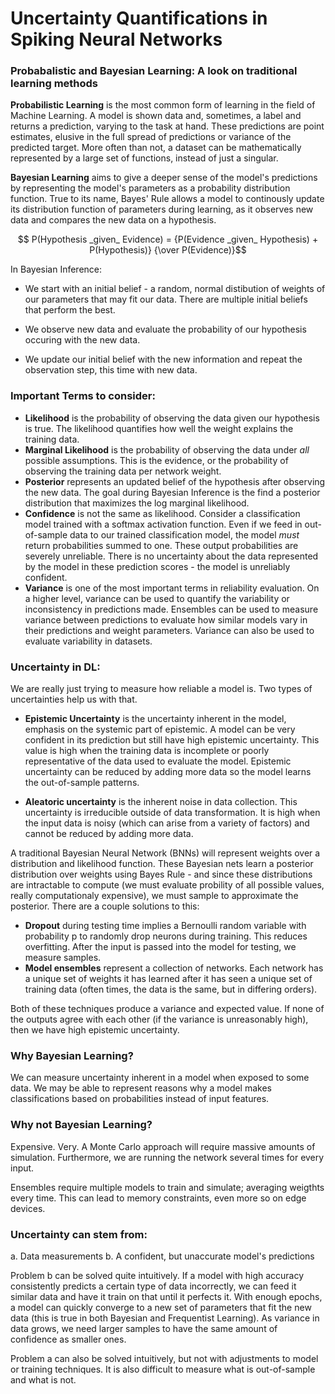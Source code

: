 # Uncertainty Quantifications in Spiking Neural Networks 


### Probabalistic and Bayesian Learning: A look on traditional learning methods
**Probabilistic Learning** is the most common form of learning in the field of Machine Learning. A model is shown data and, sometimes, a label and returns a prediction, varying to the task at hand. These predictions are point estimates, elusive in the full spread of predictions or variance of the predicted target. More often than not, a dataset can be mathematically represented by a large set of functions, instead of just a singular.

**Bayesian Learning** aims to give a deeper sense of the model's predictions by representing the model's parameters as a probability distribution function. True to its name, Bayes' Rule allows a model to continously update its distribution function of parameters during learning, as it observes new data and compares the new data on a hypothesis. 

$$ P(Hypothesis _given_ Evidence) =  {P(Evidence _given_ Hypothesis) + P(Hypothesis)} {\over P(Evidence)}$$

In Bayesian Inference: 
- We start with an initial belief - a random, normal distibution of weights of our parameters that may fit our data. There are multiple initial beliefs that perform the best.

- We observe new data and evaluate the probability of our hypothesis occuring with the new data. 

- We update our initial belief with the new information and repeat the observation step, this time with new data.

### Important Terms to consider:

- **Likelihood** is the probability of observing the data given our hypothesis is true. The likelihood quantifies how well the weight explains the training data. 
- **Marginal Likelihood** is the probability of observing the data under _all_ possible assumptions. This is the evidence, or the probability of observing the training data per network weight. 
- **Posterior** represents an updated belief of the hypothesis after observing the new data. The goal during Bayesian Inference is the find a posterior distribution that maximizes the log marginal likelihood.
- **Confidence** is not the same as likelihood. Consider a classification model trained with a softmax activation function. Even if we feed in out-of-sample data to our trained classification model, the model *must* return probabilities summed to one. These output probabilities are severely unreliable. There is no uncertainty about the data represented by the model in these prediction scores - the model is unreliably confident. 
- **Variance** is one of the most important terms in reliability evaluation. On a higher level, variance can be used to quantify the variability or inconsistency in predictions made. Ensembles can be used to measure variance between predictions to evaluate how similar models vary in their predictions and weight parameters. Variance can also be used to evaluate variability in datasets. 

### Uncertainty in DL:
We are really just trying to measure how reliable a model is. Two types of uncertainties help us with that. 

- **Epistemic Uncertainty** is the uncertainty inherent in the model, emphasis on the systemic part of epistemic. A model can be very confident in its prediction but still have high epistemic uncertainty. This value is high when the training data is incomplete or poorly representative of the data used to evaluate the model. Epistemic uncertainty can be reduced by adding more data so the model learns the out-of-sample patterns.

- **Aleatoric uncertainty** is the inherent noise in data collection. This uncertainty is irreducible outside of data transformation. It is high when the input data is noisy (which can arise from a variety of factors) and cannot be reduced by adding more data. 

A traditional Bayesian Neural Network (BNNs) will represent weights over a distribution and likelihood function. These Bayesian nets learn a posterior distribution over weights using Bayes Rule - and since these distributions are intractable to compute (we must evaluate probility of all possible values, really computationaly expensive), we must sample to approximate the posterior. There are a couple solutions to this: 
- **Dropout** during testing time implies a Bernoulli random variable with probability p to randomly drop neurons during training. This reduces overfitting. After the input is passed into the model for testing, we measure samples.
- **Model ensembles** represent a collection of networks. Each network has a unique set of weights it has learned after it has seen a unique set of training data (often times, the data is the same, but in differing orders).

Both of these techniques produce a variance and expected value. If none of the outputs agree with each other (if the variance is unreasonably high), then we have high epistemic uncertainty.


### Why Bayesian Learning? 
We can measure uncertainty inherent in a model when exposed to some data. We may be able to represent reasons why a model makes classifications based on probabilities instead of input features. 

### Why not Bayesian Learning?
Expensive. Very. A Monte Carlo approach will require massive amounts of simulation. Furthermore, we are running the network several times for every input. 

Ensembles require multiple models to train and simulate; averaging weigthts every time. This can lead to memory constraints, even more so on edge devices. 

### Uncertainty can stem from:
a. Data measurements
b. A confident, but unaccurate model's predictions

Problem b can be solved quite intuitively. If a model with high accuracy consistently predicts a certain type of data incorrectly, we can feed it similar data and have it train on that until it perfects it. With enough epochs, a model can quickly converge to a new set of parameters that fit the new data (this is true in both Bayesian and Frequentist Learning). As variance in data grows, we need larger samples to have the same amount of confidence as smaller ones.

Problem a can also be solved intuitively, but not with adjustments to model or training techniques. It is also difficult to measure what is out-of-sample and what is not. 




